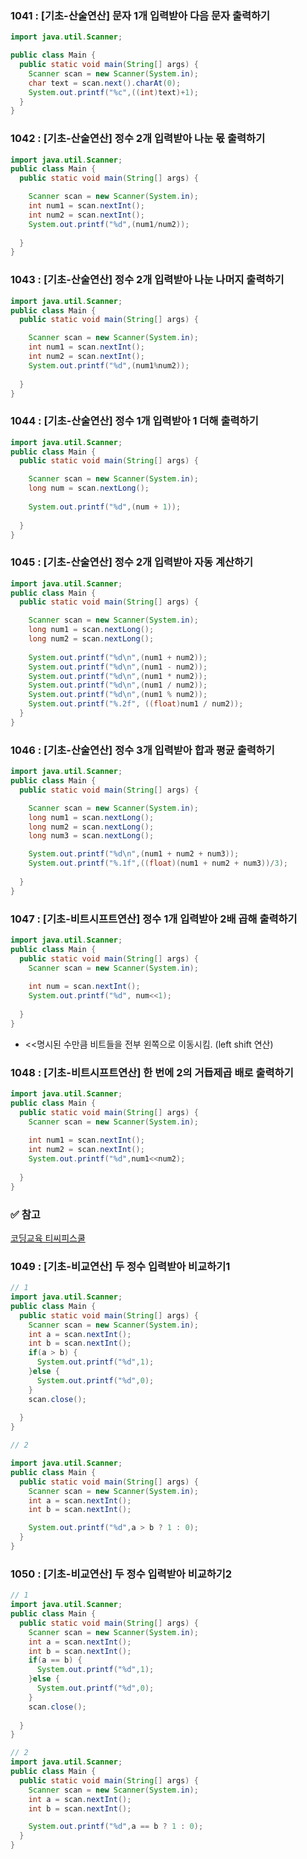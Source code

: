 ### ****1041 : [기초-산술연산] 문자 1개 입력받아 다음 문자 출력하기****

```java
import java.util.Scanner;

public class Main {
  public static void main(String[] args) {
    Scanner scan = new Scanner(System.in);
    char text = scan.next().charAt(0);
    System.out.printf("%c",((int)text)+1);
  }
}
```

### ****1042 : [기초-산술연산] 정수 2개 입력받아 나눈 몫 출력하기****

```java
import java.util.Scanner;
public class Main {
  public static void main(String[] args) {

    Scanner scan = new Scanner(System.in);
    int num1 = scan.nextInt();
    int num2 = scan.nextInt();
    System.out.printf("%d",(num1/num2));
    
  }
}
```

### ****1043 : [기초-산술연산] 정수 2개 입력받아 나눈 나머지 출력하기****

```java
import java.util.Scanner;
public class Main {
  public static void main(String[] args) {

    Scanner scan = new Scanner(System.in);
    int num1 = scan.nextInt();
    int num2 = scan.nextInt();
    System.out.printf("%d",(num1%num2));
    
  }
}
```

### ****1044 : [기초-산술연산] 정수 1개 입력받아 1 더해 출력하기****

```java
import java.util.Scanner;
public class Main {
  public static void main(String[] args) {

    Scanner scan = new Scanner(System.in);
    long num = scan.nextLong();
    
    System.out.printf("%d",(num + 1));
    
  }
}
```

### ****1045 : [기초-산술연산] 정수 2개 입력받아 자동 계산하기****

```java
import java.util.Scanner;
public class Main {
  public static void main(String[] args) {

    Scanner scan = new Scanner(System.in);
    long num1 = scan.nextLong();
    long num2 = scan.nextLong();
    
    System.out.printf("%d\n",(num1 + num2));
    System.out.printf("%d\n",(num1 - num2));
    System.out.printf("%d\n",(num1 * num2));
    System.out.printf("%d\n",(num1 / num2));
    System.out.printf("%d\n",(num1 % num2));
    System.out.printf("%.2f", ((float)num1 / num2));
  }
}
```

### ****1046 : [기초-산술연산] 정수 3개 입력받아 합과 평균 출력하기****

```java
import java.util.Scanner;
public class Main {
  public static void main(String[] args) {

    Scanner scan = new Scanner(System.in);
    long num1 = scan.nextLong();
    long num2 = scan.nextLong();
    long num3 = scan.nextLong();

    System.out.printf("%d\n",(num1 + num2 + num3));
    System.out.printf("%.1f",((float)(num1 + num2 + num3))/3);
    
  }
}
```

### ****1047 : [기초-비트시프트연산] 정수 1개 입력받아 2배 곱해 출력하기****

```java
import java.util.Scanner;
public class Main {
  public static void main(String[] args) {
    Scanner scan = new Scanner(System.in);
    
    int num = scan.nextInt();
    System.out.printf("%d", num<<1);
    
  }
}
```

- <<명시된 수만큼 비트들을 전부 왼쪽으로 이동시킴. (left shift 연산)

### ****1048 : [기초-비트시프트연산] 한 번에 2의 거듭제곱 배로 출력하기****

```java
import java.util.Scanner;
public class Main {
  public static void main(String[] args) {
    Scanner scan = new Scanner(System.in);
    
    int num1 = scan.nextInt();
    int num2 = scan.nextInt();
    System.out.printf("%d",num1<<num2);
    
  }
}
```

### ✅ 참고

[코딩교육 티씨피스쿨](http://www.tcpschool.com/java/java_operator_bitwise)

### ****1049 : [기초-비교연산] 두 정수 입력받아 비교하기1****

```java
// 1
import java.util.Scanner;
public class Main {
  public static void main(String[] args) {
    Scanner scan = new Scanner(System.in);
    int a = scan.nextInt();
    int b = scan.nextInt();
    if(a > b) {
      System.out.printf("%d",1);
    }else {
      System.out.printf("%d",0);
    }
    scan.close();
    
  }
}

// 2

import java.util.Scanner;
public class Main {
  public static void main(String[] args) {
    Scanner scan = new Scanner(System.in);
    int a = scan.nextInt();
    int b = scan.nextInt();

    System.out.printf("%d",a > b ? 1 : 0);
  }
}
```

### ****1050 : [기초-비교연산] 두 정수 입력받아 비교하기2****

```java
// 1
import java.util.Scanner;
public class Main {
  public static void main(String[] args) {
    Scanner scan = new Scanner(System.in);
    int a = scan.nextInt();
    int b = scan.nextInt();
    if(a == b) {
      System.out.printf("%d",1);
    }else {
      System.out.printf("%d",0);
    }
    scan.close();
    
  }
}

// 2
import java.util.Scanner;
public class Main {
  public static void main(String[] args) {
    Scanner scan = new Scanner(System.in);
    int a = scan.nextInt();
    int b = scan.nextInt();

    System.out.printf("%d",a == b ? 1 : 0);
  }
}
```